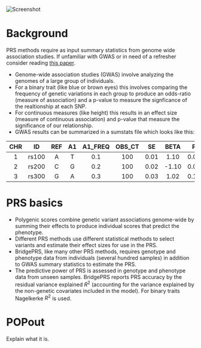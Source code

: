 ![Screenshot](img/slim/guide_logo1.png)





# Background

PRS methods require as input summary statistics from genome wide association
studies. If unfamiliar with GWAS or in need of a refresher consider reading
[this paper](https://www.ncbi.nlm.nih.gov/pubmed/29484742).

- Genome-wide association studies (GWAS) involve analyzing the genomes
  of a large group of individuals.  
- For a binary trait (like blue or brown eyes) this involves comparing
the frequency of genetic variations in each group to produce an
odds-ratio (measure of association) and a p-value to measure the
signficance of the realtionship at each SNP.
- For continuous measures (like height) this results in an effect size (measure of continuous association) 
  and p-value that measure the significance of our relationship.   
- GWAS results can be summarized in a sumstats file which looks like this:


CHR|ID|REF|A1|A1_FREQ|OBS_CT|SE|BETA|P|                                                                                                                                 
:-:|:-:|:-:|:-:|:-:|:-:|:-:|:-:|:-:|                                                                                                                                                                                                  
1|rs100|A|T|0.1|100|0.01|1.10|0.01                                                                                                  
2|rs200|C|G|0.2|100|0.02|-1.10|0.05                                                                                                  
3|rs300|G|A|0.3|100|0.03|1.02|0.10                                                                                                  



# PRS basics

- Polygenic scores combine genetic variant associations genome-wide by 
  summing their effects to produce individual scores that predict the phenotype.   
- Different PRS methods use different statistical methods to select
  variants and estimate their effect sizes for use in the PRS.
- BridgePRS, like many other PRS methods, requires genotype and
  phenotype data from individuals (several hundred samples) in
  addition to GWAS summary statistics to estimate the PRS. 
- The predictive power of PRS is assessed in genotype and phenotype
  data from unseen samples. BridgePRS reports PRS accuracy by the
  residual variance explained $R^2$ (accounting for the variance
  explained by the non-genetic covariates included in the model). For
  binary traits Nagelkerke $R^2$ is used.


# POPout 

Explain what it is. 








